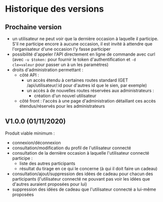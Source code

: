 # Historique des versions

## Prochaine version

- un utilisateur ne peut voir que la dernière occasion à laquelle il participe.
  S'il ne participe encore à aucune occasion, il est invité à attendre
  que l'organisateur d'une occasion l'y fasse participer
- possibilité d'appeler l'API directement en ligne de commande avec curl
  (avec `-u $token:` pour fournir le token d'authentification
  et `-d cle=valeur` pour passer un à un les paramètres)
- droits d'administration permettant :
  - côté API :
    - un accès étendu à certaines routes standard
      (GET /api/utilisateur/:id pour d'autres id que le sien, par exemple)
    - un accès à de nouvelles routes réservées aux administrateurs :
      - création d'un nouvel utilisateur
  - côté front : l'accès à une page d'administration
    détaillant ces accès étendus/réservés pour les administrateurs

## V1.0.0 (01/11/2020)

Produit viable minimum :

- connexion/déconnexion
- consultation/modification du profil de l'utilisateur connecté
- consultation de la dernière occasion à laquelle l'utilisateur connecté participe :
  - liste des autres participants
  - résultat du tirage en ce qui le concerne (à qui il doit faire un cadeau)
- consultation/ajout/suppression des idées de cadeau pour chacun des participants
  (l'utilisateur connecté ne pouvant pas voir les idées que d'autres auraient proposées pour lui)
- suppression des idées de cadeau que l'utilisateur connecté a lui-même proposées
